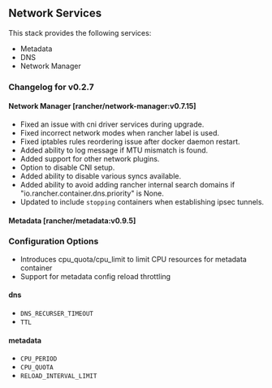 ## Network Services

This stack provides the following services:

* Metadata
* DNS
* Network Manager

### Changelog for v0.2.7

#### Network Manager [rancher/network-manager:v0.7.15]
* Fixed an issue with cni driver services during upgrade.
* Fixed incorrect network modes when rancher label is used.
* Fixed iptables rules reordering issue after docker daemon restart.
* Added ability to log message if MTU mismatch is found.
* Added support for other network plugins.
* Option to disable CNI setup.
* Added ability to disable various syncs available.
* Added ability to avoid adding rancher internal search domains if "io.rancher.container.dns.priority" is None.
* Updated to include `stopping` containers when establishing ipsec tunnels.


#### Metadata [rancher/metadata:v0.9.5]

### Configuration Options
* Introduces cpu_quota/cpu_limit to limit CPU resources for metadata container
* Support for metadata config reload throttling

#### dns

* `DNS_RECURSER_TIMEOUT`
* `TTL`

#### metadata

* `CPU_PERIOD`
* `CPU_QUOTA`
* `RELOAD_INTERVAL_LIMIT`
